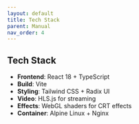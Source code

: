 ```yaml
---
layout: default
title: Tech Stack
parent: Manual
nav_order: 4
---
```


## Tech Stack

- **Frontend**: React 18 + TypeScript
- **Build**: Vite
- **Styling**: Tailwind CSS + Radix UI
- **Video**: HLS.js for streaming
- **Effects**: WebGL shaders for CRT effects
- **Container**: Alpine Linux + Nginx
